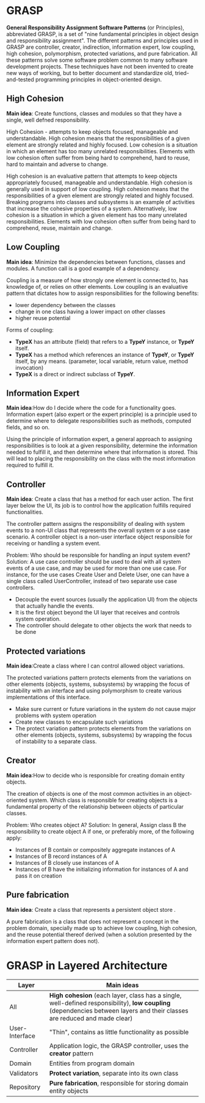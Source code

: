 # GRASP
**General Responsibility Assignment Software Patterns** (or Principles), abbreviated GRASP, is a set of "nine fundamental principles in object design and responsibility 
assignment". The different patterns and principles used in GRASP are controller, creator, indirection, information expert, low coupling, high cohesion, polymorphism, 
protected variations, and pure fabrication. All these patterns solve some software problem common to many software development projects. These techniques have not been 
invented to create new ways of working, but to better document and standardize old, tried-and-tested programming principles in object-oriented design.

##  High Cohesion
**Main idea**: Create functions, classes and modules so that they have a single, well defned responsibility. 

High Cohesion - attempts to keep objects focused, manageable and understandable. High cohesion means that the responsibilities of a given element are strongly related and 
highly focused. Low cohesion is a situation in which an element has too many unrelated responsibilities. Elements with low cohesion often suffer from being hard to 
comprehend, hard to reuse, hard to maintain and adverse to change. 

High cohesion is an evaluative pattern that attempts to keep objects appropriately focused, manageable and understandable. High cohesion is generally used in support of low 
coupling. High cohesion means that the responsibilities of a given element are strongly related and highly focused. Breaking programs into classes and subsystems is an example 
of activities that increase the cohesive properties of a system. Alternatively, low cohesion is a situation in which a given element has too many unrelated responsibilities. 
Elements with low cohesion often suffer from being hard to comprehend, reuse, maintain and change.

## Low Coupling
**Main idea**: Minimize the dependencies between functions, classes and modules. A function call is a good example of a dependency.

Coupling is a measure of how strongly one element is connected to, has knowledge of, or relies on other elements. Low coupling is an evaluative pattern that dictates how to 
assign responsibilities for the following benefits:
<ul>
  <li>lower dependency between the classes</li>
  <li>change in one class having a lower impact on other classes</li>
  <li>higher reuse potential</li>
</ul>

Forms of coupling:
<ul>
  <li><strong>TypeX</strong> has an attribute (field) that refers to a <strong>TypeY</strong> instance, or <strong>TypeY</strong> itself.</li>
  <li><strong>TypeX</strong> has a method which references an instance of <strong>TypeY</strong>, or <strong>TypeY</strong> itself, by any means. (parameter, local variable, 
    return value, method invocation) </li>
  <li><strong>TypeX</strong> is a direct or indirect subclass of <strong>TypeY</strong>.</li>
</ul>

## Information Expert
**Main idea**:How do I decide where the code for a functionality goes.
Information expert (also expert or the expert principle) is a principle used to determine where to delegate responsibilities such as methods, computed fields, and so on.

Using the principle of information expert, a general approach to assigning responsibilities is to look at a given responsibility, determine the information needed to fulfill 
it, and then determine where that information is stored. This will lead to placing the responsibility on the class with the most information required to fulfill it.

## Controller
**Main idea**: Create a class that has a method for each user action. The first layer below the UI, its job is to control how the application fulfills required 
functionalities.

The controller pattern assigns the responsibility of dealing with system events to a non-UI class that represents the overall system or a use case scenario. A controller 
object is a non-user interface object responsible for receiving or handling a system event.

Problem: Who should be responsible for handling an input system event? \
Solution: A use case controller should be used to deal with all system events of a use case, and may be used for more than one use case. For instance, for the use cases 
Create User and Delete User, one can have a single class called UserController, instead of two separate use case controllers.

<ul>
  <li>Decouple the event sources (usually the application UI) from the objects that actually handle the events. </li>
  <li>It is the first object beyond the UI layer that receives and controls system operation. </li>
  <li>The controller should delegate to other objects the work that needs to be done </li>
</ul>

## Protected variations
**Main idea**:Create a class where I can control allowed object variations.

The protected variations pattern protects elements from the variations on other elements (objects, systems, subsystems) by wrapping the focus of instability with an interface 
and using polymorphism to create various implementations of this interface.

<ul>
  <li>Make sure current or future variations in the system do not cause major problems with system operation</li>
  <li>Create new classes to encapsulate such variations</li>
  <li>The protect variation pattern protects elements from the variations on other elements (objects, systems, subsystems) by wrapping the focus of instability to a separate 
    class. </li>
</ul>

## Creator
**Main idea**:How to decide who is responsible for creating domain entity objects.

The creation of objects is one of the most common activities in an object-oriented system. Which class is responsible for creating objects is a fundamental property of 
the relationship between objects of particular classes.

Problem: Who creates object A?
Solution: In general, Assign class B the responsibility to create object A if one, or preferably more, of the following apply:
<ul>
  <li>Instances of B contain or compositely aggregate instances of A</li>
  <li>Instances of B record instances of A</li>
  <li>Instances of B closely use instances of A</li>
  <li>Instances of B have the initializing information for instances of A and pass it on creation</li>
</ul>

## Pure fabrication
**Main idea**: Create a class that represents a persistent object store .

A pure fabrication is a class that does not represent a concept in the problem domain, specially made up to achieve low coupling, high cohesion, and the reuse potential 
thereof derived (when a solution presented by the information expert pattern does not).


# GRASP in Layered Architecture
| Layer | Main ideas |
| -- | -- |
| All | **High cohesion** (each layer, class has a single, well-defined responsibility), **low coupling** (dependencies between layers and their classes are reduced and made clear) |
| User-Interface | "Thin", contains as little functionality as possible |
| Controller | Application logic, the GRASP controller, uses the **creator** pattern |
| Domain | Entities from program domain |
| Validators | **Protect variation**, separate into its own class |
| Repository | **Pure fabrication**, responsible for storing domain entity objects |

